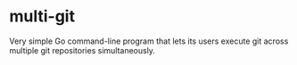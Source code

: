 # multi-git
Very simple Go command-line program that lets its users execute git across multiple git repositories simultaneously.
